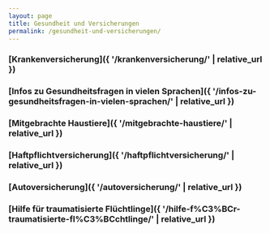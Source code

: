 ```yaml
---
layout: page
title: Gesundheit und Versicherungen
permalink: /gesundheit-und-versicherungen/
---
```


### [Krankenversicherung]({ '/krankenversicherung/' | relative_url })

### [Infos zu Gesundheitsfragen in vielen Sprachen]({ '/infos-zu-gesundheitsfragen-in-vielen-sprachen/' | relative_url })

### [Mitgebrachte Haustiere]({ '/mitgebrachte-haustiere/' | relative_url })

### [Haftpflichtversicherung]({ '/haftpflichtversicherung/' | relative_url })

### [Autoversicherung]({ '/autoversicherung/' | relative_url })

### [Hilfe für traumatisierte Flüchtlinge]({ '/hilfe-f%C3%BCr-traumatisierte-fl%C3%BCchtlinge/' | relative_url })

